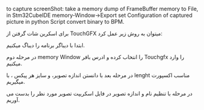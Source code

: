 to capture screenShot:
take a memory dump of FrameBuffer memory to File,
in Stm32CubeIDE memory-Window->Export
set Configuration of captured picture in python Script 
convert binary to BPM.


برای اسکرین شات گرفتن از TouchGFX میتوان به روش زیر عمل کرد:

ابتدا با دیباگر برنامه را دیباگ میکنیم.

در مرحله دوم memory Window را انتخاب کرده و ادرس بافر Touchgfx را وارد میکنیم.

در مرحله بعد با دانستن اندازه تصویر، و سایز هر پیکس ، با lenght مناسب اکسپورت میگیریم.

در مرحله با تنظیم نام و اندازه تصویر در فایل اسکریپت تصویر مورد نظر را بدست می آوریم.
